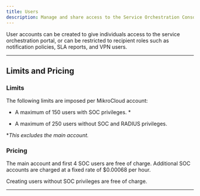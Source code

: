 ```yaml
---
title: Users
description: Manage and share access to the Service Orchestration Console, SLA reports, Notification policies and more
---
```


User accounts can be created to give individuals access to the service orchestration portal, or can be restricted to recipient roles such as notification policies, SLA reports, and VPN users.

---


## Limits and Pricing

### Limits
The following limits are imposed per MikroCloud account:

* A maximum of 150 users with SOC privileges. *
<!-- * A maximum of 150 users with RADIUS privileges. * -->
* A maximum of 250 users without SOC and RADIUS privileges.

**This excludes the main account.*

### Pricing

The main account and first 4 SOC users are free of charge. Additional SOC accounts are charged at a fixed rate of $0.00068 per hour.

Creating users without SOC privileges are free of charge.


---

<!-- ![Edit user account](https://cdn.mikrocloud.com/documentation-assets/edit-user.png)

![List all user accounts](https://cdn.mikrocloud.com/documentation-assets/users-index.png)
 -->

